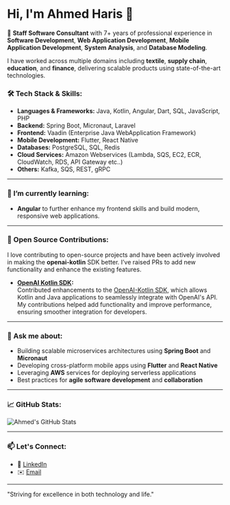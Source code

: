 # Hi, I'm Ahmed Haris 👋

🚀 **Staff Software Consultant** with 7+ years of professional experience in **Software Development**, **Web Application Development**, **Mobile Application Development**, **System Analysis**, and **Database Modeling**.

I have worked across multiple domains including **textile**, **supply chain**, **education**, and **finance**, delivering scalable products using state-of-the-art technologies.

### 🛠 Tech Stack & Skills:
- **Languages & Frameworks:** Java, Kotlin, Angular, Dart, SQL, JavaScript, PHP
- **Backend:** Spring Boot, Micronaut, Laravel
- **Frontend:** Vaadin (Enterprise Java WebApplication Framework)
- **Mobile Development:** Flutter, React Native
- **Databases:** PostgreSQL, SQL, Redis
- **Cloud Services:** Amazon Webservices (Lambda, SQS, EC2, ECR, CloudWatch, RDS, API Gateway etc..)
- **Others:** Kafka, SQS, REST, gRPC

---

### 🌱 I’m currently learning:
- **Angular** to further enhance my frontend skills and build modern, responsive web applications.
  
---

### 💼 Open Source Contributions:
I love contributing to open-source projects and have been actively involved in making the **openai-kotlin** SDK better. I’ve raised PRs to add new functionality and enhance the existing features.

- **[OpenAI Kotlin SDK](https://github.com/aallam/openai-kotlin):**  
  Contributed enhancements to the [OpenAI-Kotlin SDK](https://github.com/aallam/openai-kotlin/graphs/contributors), which allows Kotlin and Java applications to seamlessly integrate with OpenAI's API. My contributions helped add functionality and improve performance, ensuring smoother integration for developers.

---

### 💬 Ask me about:
- Building scalable microservices architectures using **Spring Boot** and **Micronaut**
- Developing cross-platform mobile apps using **Flutter** and **React Native**
- Leveraging **AWS** services for deploying serverless applications
- Best practices for **agile software development** and **collaboration**

---

### 📈 GitHub Stats:
![Ahmed's GitHub Stats](https://github-readme-stats.vercel.app/api?username=ahmedmirza994&show_icons=true&theme=radical)

---

### 📫 Let's Connect:
- 💼 [LinkedIn](https://www.linkedin.com/in/ahmedmirza994)
- ✉️ [Email](mailto:ahmed.mirza994@gmail.com)

---

"Striving for excellence in both technology and life."
